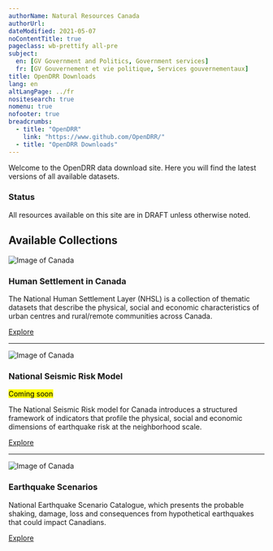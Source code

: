 ```yaml
---
authorName: Natural Resources Canada
authorUrl:
dateModified: 2021-05-07
noContentTitle: true
pageclass: wb-prettify all-pre
subject:
  en: [GV Government and Politics, Government services]
  fr: [GV Gouvernement et vie politique, Services gouvernementaux]
title: OpenDRR Downloads
lang: en
altLangPage: ../fr
nositesearch: true
nomenu: true
nofooter: true
breadcrumbs:
  - title: "OpenDRR"
    link: "https://www.github.com/OpenDRR/"
  - title: "OpenDRR Downloads"
---
```

Welcome to the OpenDRR data download site. Here you will find the latest versions of all available datasets.

<section class="alert alert-danger">
    <h3>Status</h3>
    <p>All resources available on this site are in DRAFT unless otherwise noted.</p>
</section>

## Available Collections

<div class="row mrgn-tp-xl mrgn-btm-xl">
    <div class="col-md-4">
        <img src="../assets/img/nhsl.png" class="img-rounded img-responsive full-width" alt="Image of Canada">
    </div>
    <div class="col-md-8">
        <h3>Human Settlement in Canada</h3>
        <p>The National Human Settlement Layer (NHSL) is a collection of thematic datasets that describe the physical, social and economic characteristics of urban centres and rural/remote communities across Canada.</p>
        <a href="nhsl.html" class="btn btn-primary">Explore</a>
    </div>
</div>
<hr>
<div class="row mrgn-tp-xl mrgn-btm-xl">
    <div class="col-md-4">
        <img src="../assets/img/psra.png" class="img-rounded img-responsive full-width" alt="Image of Canada">
    </div>
    <div class="col-md-8">
        <h3>National Seismic Risk Model</h3><mark>Coming soon</mark>
        <p>The National Seismic Risk model for Canada introduces a structured framework of indicators that profile the physical, social and economic dimensions of earthquake risk at the neighborhood scale.</p>
        <a href="psra.html" class="btn btn-primary">Explore</a>
    </div>
</div>
<hr>
<div class="row mrgn-tp-xl mrgn-btm-xl">
    <div class="col-md-4">
        <img src="../assets/img/dsra.png" class="img-rounded img-responsive full-width" alt="Image of Canada">
    </div>
    <div class="col-md-8">
        <h3>Earthquake Scenarios</h3>
        <p>National Earthquake Scenario Catalogue, which presents the probable shaking, damage, loss and consequences from hypothetical earthquakes that could impact Canadians.</p>
      <a href="dsra.html" class="btn btn-primary">Explore</a>
    </div>
</div>

&nbsp;